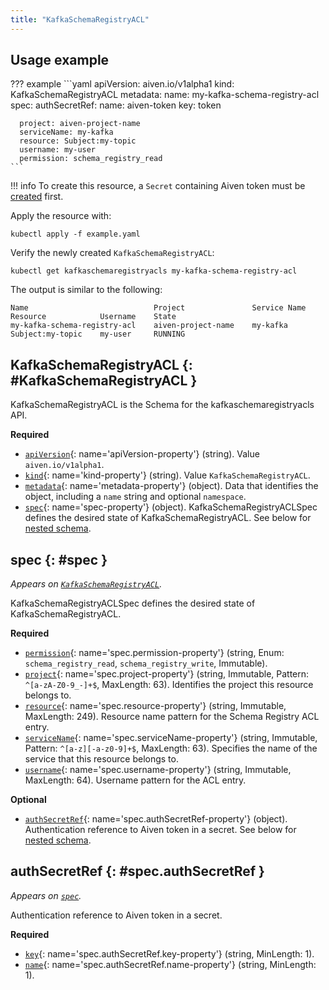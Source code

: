 ```yaml
---
title: "KafkaSchemaRegistryACL"
---
```


## Usage example

??? example 
    ```yaml
    apiVersion: aiven.io/v1alpha1
    kind: KafkaSchemaRegistryACL
    metadata:
      name: my-kafka-schema-registry-acl
    spec:
      authSecretRef:
        name: aiven-token
        key: token
    
      project: aiven-project-name
      serviceName: my-kafka
      resource: Subject:my-topic
      username: my-user
      permission: schema_registry_read
    ```

!!! info
	To create this resource, a `Secret` containing Aiven token must be [created](/aiven-operator/authentication.html) first.

Apply the resource with:

```shell
kubectl apply -f example.yaml
```

Verify the newly created `KafkaSchemaRegistryACL`:

```shell
kubectl get kafkaschemaregistryacls my-kafka-schema-registry-acl
```

The output is similar to the following:
```shell
Name                            Project               Service Name    Resource            Username    State      
my-kafka-schema-registry-acl    aiven-project-name    my-kafka        Subject:my-topic    my-user     RUNNING    
```

## KafkaSchemaRegistryACL {: #KafkaSchemaRegistryACL }

KafkaSchemaRegistryACL is the Schema for the kafkaschemaregistryacls API.

**Required**

- [`apiVersion`](#apiVersion-property){: name='apiVersion-property'} (string). Value `aiven.io/v1alpha1`.
- [`kind`](#kind-property){: name='kind-property'} (string). Value `KafkaSchemaRegistryACL`.
- [`metadata`](#metadata-property){: name='metadata-property'} (object). Data that identifies the object, including a `name` string and optional `namespace`.
- [`spec`](#spec-property){: name='spec-property'} (object). KafkaSchemaRegistryACLSpec defines the desired state of KafkaSchemaRegistryACL. See below for [nested schema](#spec).

## spec {: #spec }

_Appears on [`KafkaSchemaRegistryACL`](#KafkaSchemaRegistryACL)._

KafkaSchemaRegistryACLSpec defines the desired state of KafkaSchemaRegistryACL.

**Required**

- [`permission`](#spec.permission-property){: name='spec.permission-property'} (string, Enum: `schema_registry_read`, `schema_registry_write`, Immutable).
- [`project`](#spec.project-property){: name='spec.project-property'} (string, Immutable, Pattern: `^[a-zA-Z0-9_-]+$`, MaxLength: 63). Identifies the project this resource belongs to.
- [`resource`](#spec.resource-property){: name='spec.resource-property'} (string, Immutable, MaxLength: 249). Resource name pattern for the Schema Registry ACL entry.
- [`serviceName`](#spec.serviceName-property){: name='spec.serviceName-property'} (string, Immutable, Pattern: `^[a-z][-a-z0-9]+$`, MaxLength: 63). Specifies the name of the service that this resource belongs to.
- [`username`](#spec.username-property){: name='spec.username-property'} (string, Immutable, MaxLength: 64). Username pattern for the ACL entry.

**Optional**

- [`authSecretRef`](#spec.authSecretRef-property){: name='spec.authSecretRef-property'} (object). Authentication reference to Aiven token in a secret. See below for [nested schema](#spec.authSecretRef).

## authSecretRef {: #spec.authSecretRef }

_Appears on [`spec`](#spec)._

Authentication reference to Aiven token in a secret.

**Required**

- [`key`](#spec.authSecretRef.key-property){: name='spec.authSecretRef.key-property'} (string, MinLength: 1).
- [`name`](#spec.authSecretRef.name-property){: name='spec.authSecretRef.name-property'} (string, MinLength: 1).
